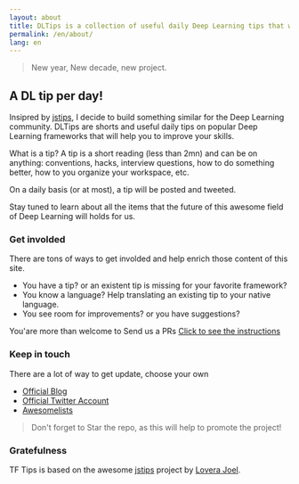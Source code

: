 ```yaml
---
layout: about
title: DLTips is a collection of useful daily Deep Learning tips that will allow you to improve your skills.
permalink: /en/about/
lang: en
---
```


> New year, New decade, new project.

## A DL tip per day!

Insipred by [jstips](http://www.jstips.co), I decide to build something similar for the Deep Learning community. DLTips are shorts and useful daily tips on popular Deep Learning frameworks that will help you to improve your skills.

What is a tip? A tip is a short reading (less than 2mn) and can be on anything: conventions, hacks, interview questions, how to do something better, how to you organize your workspace, etc.

On a daily basis (or at most), a tip will be posted and tweeted.

Stay tuned to learn about all the items that the future of this awesome field of Deep Learning will holds for us.

### Get involded

There are tons of ways to get involded and help enrich those content of this site.
* You have a tip? or an existent tip is missing for your favorite framework?
* You know a language? Help translating an existing tip to your native language.
* You see room for improvements? or you have suggestions?

You'are more than welcome to Send us a PRs [Click to see the instructions](https://github.com/dzlab/dltips/blob/master/CONTRIBUTING.md)


### Keep in touch

There are a lot of way to get update, choose your own

- [Official Blog](http://dzlab.github.io/dltips)
- [Official Twitter Account](https://twitter.com/bachiirc)
- [Awesomelists](https://awesomelists.top/#/repos/dzlab/dltips)

> Don't forget to Star the repo, as this will help to promote the project!

### Gratefulness
TF Tips is based on the awesome [jstips](http://www.jstips.co) project by [Lovera Joel](https://github.com/loverajoel).
